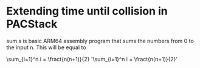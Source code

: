 # Extending time until collision in PACStack
sum.s is basic ARM64 assembly program that sums the numbers from 0 to the input n. This will be equal to 

\sum_{i=1}^n i = \fract{n(n+1)}{2}
'\sum_{i=1}^n i = \fract{n(n+1)}{2}'
